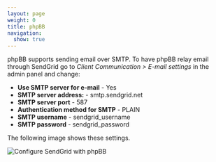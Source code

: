 ```yaml
---
layout: page
weight: 0
title: phpBB
navigation:
  show: true
---
```


phpBB supports sending email over SMTP. To have phpBB relay email through SendGrid go to *Client Communication \> E-mail settings* in the admin panel and change:

-   **Use SMTP server for e-mail** - Yes
-   **SMTP server address:** - smtp.sendgrid.net
-   **SMTP server port** - 587
-   **Authentication method for SMTP** - PLAIN
-   **SMTP username** - sendgrid_username
-   **SMTP password** - sendgrid_password

The following image shows these settings.

![Configure SendGrid with phpBB]({{root_url}}/images/phpbb.gif "Configure SendGrid with phpBB")

